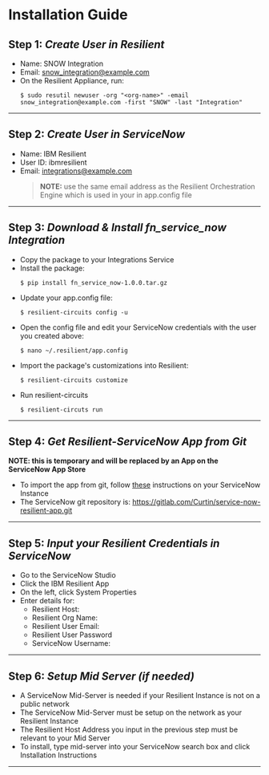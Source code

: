 # Installation Guide

## Step 1: *Create User in Resilient*
* Name: SNOW Integration
* Email: snow_integration@example.com
* On the Resilient Appliance, run:
  ```
  $ sudo resutil newuser -org "<org-name>" -email snow_integration@example.com -first "SNOW" -last "Integration"
  ```
--- 

## Step 2: *Create User in ServiceNow*
* Name: IBM Resilient
* User ID: ibmresilient
* Email: integrations@example.com
  >**NOTE:** use the same email address as the Resilient Orchestration Engine which is used in your in app.config file
--- 

## Step 3: *Download & Install fn_service_now Integration*
* Copy the package to your Integrations Service
* Install the package:
  ```
  $ pip install fn_service_now-1.0.0.tar.gz
  ```
* Update your app.config file:
  ```
  $ resilient-circuits config -u
  ```
* Open the config file and edit your ServiceNow credentials with the user you created above:
  ```
  $ nano ~/.resilient/app.config
  ```
* Import the package's customizations into Resilient:
  ```
  $ resilient-circuits customize
  ```
* Run resilient-circuits
  ```
  $ resilient-circuts run
  ```
--- 

## Step 4: *Get Resilient-ServiceNow App from Git*
**NOTE: this is temporary and will be replaced by an App on the ServiceNow App Store**
* To import the app from git, follow [these](https://docs.servicenow.com/bundle/london-application-development/page/build/applications/task/t_ImportAppFromSourceControl.html) instructions on your ServiceNow Instance
* The ServiceNow git repository is: https://gitlab.com/Curtin/service-now-resilient-app.git
--- 

## Step 5: *Input your Resilient Credentials in ServiceNow*
* Go to the ServiceNow Studio
* Click the IBM Resilient App
* On the left, click System Properties
* Enter details for:
  * Resilient Host:
  * Resilient Org Name:
  * Resilient User Email:
  * Resilient User Password
  * ServiceNow Username:
--- 

## Step 6: *Setup Mid Server (if needed)*
* A ServiceNow Mid-Server is needed if your Resilient Instance is not on a public network
* The ServiceNow Mid-Server must be setup on the network as your Resilient Instance
* The Resilient Host Address you input in the previous step must be relevant to your Mid Server
* To install, type mid-server into your ServiceNow search box and click Installation Instructions
--- 


